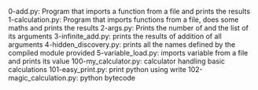 0-add.py: Program that imports a function from a file and prints the results
1-calculation.py: Program that imports functions from a file, does some maths and prints the results
2-args.py: Prints the number of and the list of its arguments
3-infinite_add.py: prints the results of addition of all arguments
4-hidden_discovery.py: prints all the names defined by the compiled module provided
5-variable_load.py: imports variable from a file and prints its value
100-my_calculator.py: calculator handling basic calculations
101-easy_print.py: print python using write
102-magic_calculation.py: python bytecode
